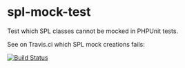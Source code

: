 # spl-mock-test

Test which SPL classes cannot be mocked in PHPUnit tests.

See on Travis.ci which SPL mock creations fails:

[![Build Status](https://travis-ci.org/SenseException/spl-mock-test.svg?branch=master)](https://travis-ci.org/SenseException/spl-mock-test)
